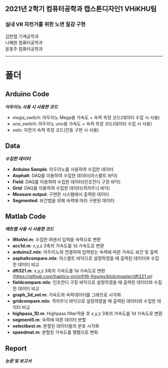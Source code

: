 ## 2021년 2학기 컴퓨터공학과 캡스톤디자인1 VHiKHU팀
### 실내 VR 자전거를 위한 노면 질감 구현

김한엽 기계공학과  
나혜원 컴퓨터공학과  
윤동주 컴퓨터공학과  

----------------------
# 폴더

 ## Arduino Code
 ___아두이노 사용 시 사용한 코드___
 * _mega_switch_: 아두이노 Mega용 가속도 + 속력 측정 코드(데이터 수집 시 사용)
 * _uno_switch_: 아두이노 uno용 가속도 + 속력 측정 코드(데이터 수집 시 사용)
 * _velo_: 자전거 속력 측정 코드(진동 구현 시 사용)   


 ## Data
 ___수집한 데이터___
 * __Arduino Sample__: 아두이노를 사용하여 수집한 데이터
 * __Asphalt__: DAQ를 이용하여 수집한 데이터(아스팔트 바닥)
 * __Field__: DAQ를 이용하여 수집한 데이터(인조잔디 구장 바닥)
 * __Grid__: DAQ를 이용하여 수집한 데이터(격자무늬 바닥)
 * __Measure output__: 구현한 시스템에서 출력된 데이터
 * __Segmented__: 보간법을 위해 속력에 따라 구분된 데이터    
  

 ## Matlab Code
 ___매트랩 사용 시 사용한 코드___
 * __IRtoVel.m__: 수집한 IR센서 입력을 속력으로 변환
 * __acc1d.m__: x,y,z 3축의 가속도를 1d 가속도로 변환
 * __arduino2.mlx__: 아두이노와 연결하여 입력받는 속력에 따른 가속도 보간 및 출력
 * __asphaltcompare.mlx__: 아스팔트 바닥으로 설정하였을 때 출력된 데이터와 수집한 데이터 비교 
 * __dft321.m__: x,y,z 3축의 가속도를 1d 가속도로 변환 (https://github.com/haptics-nri/mfi16-figures/blob/master/dft321.m)
 * __fieldcompare.mlx__: 인조잔디 구장 바닥으로 설정하였을 때 출력된 데이터와 수집한 데이터 비교 
 * __graph_3d_vel.m__: 가속도와 속력데이터를 그래프로 시각화
 * __gridcompare.mlx__: 격자무늬 바닥으로 설정하였을 때 출력된 데이터와 수집한 데이터 비교 
 * __highpass_1D.m__: Highpass filter적용 후 x,y,z 3축의 가속도를 1d 가속도로 변환
 * __segment5.m__: 속력에 따른 데이터 분할
 * __selectbest.m__: 분할된 데이터들의 분포 시각화
 * __speedmat.m__: 분할된 가속도를 행렬으로 변화   
  

 ## Report
 ___논문 및 보고서___
